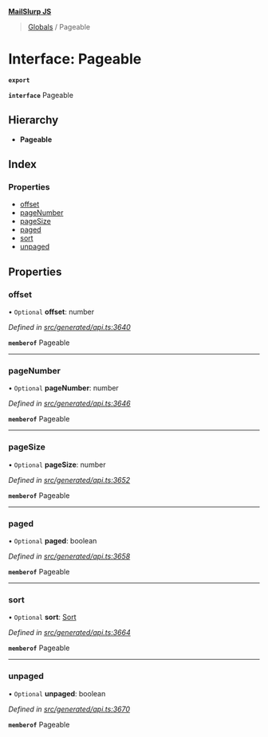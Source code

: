 **[MailSlurp JS](../README.md)**

> [Globals](../README.md) / Pageable

# Interface: Pageable

**`export`** 

**`interface`** Pageable

## Hierarchy

* **Pageable**

## Index

### Properties

* [offset](pageable.md#offset)
* [pageNumber](pageable.md#pagenumber)
* [pageSize](pageable.md#pagesize)
* [paged](pageable.md#paged)
* [sort](pageable.md#sort)
* [unpaged](pageable.md#unpaged)

## Properties

### offset

• `Optional` **offset**: number

*Defined in [src/generated/api.ts:3640](https://github.com/mailslurp/mailslurp-client/blob/a36d929/src/generated/api.ts#L3640)*

**`memberof`** Pageable

___

### pageNumber

• `Optional` **pageNumber**: number

*Defined in [src/generated/api.ts:3646](https://github.com/mailslurp/mailslurp-client/blob/a36d929/src/generated/api.ts#L3646)*

**`memberof`** Pageable

___

### pageSize

• `Optional` **pageSize**: number

*Defined in [src/generated/api.ts:3652](https://github.com/mailslurp/mailslurp-client/blob/a36d929/src/generated/api.ts#L3652)*

**`memberof`** Pageable

___

### paged

• `Optional` **paged**: boolean

*Defined in [src/generated/api.ts:3658](https://github.com/mailslurp/mailslurp-client/blob/a36d929/src/generated/api.ts#L3658)*

**`memberof`** Pageable

___

### sort

• `Optional` **sort**: [Sort](sort.md)

*Defined in [src/generated/api.ts:3664](https://github.com/mailslurp/mailslurp-client/blob/a36d929/src/generated/api.ts#L3664)*

**`memberof`** Pageable

___

### unpaged

• `Optional` **unpaged**: boolean

*Defined in [src/generated/api.ts:3670](https://github.com/mailslurp/mailslurp-client/blob/a36d929/src/generated/api.ts#L3670)*

**`memberof`** Pageable
